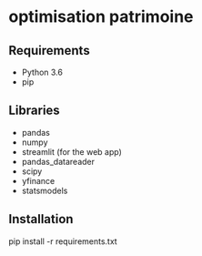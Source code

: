 # optimisation patrimoine

Requirements
------------
* Python 3.6
* pip

Libraries
---------
* pandas
* numpy
* streamlit (for the web app)
* pandas_datareader
* scipy
* yfinance
* statsmodels

Installation
------------
pip install -r requirements.txt

